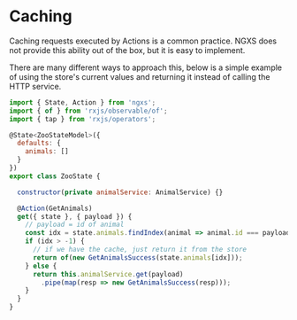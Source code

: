 # Caching
Caching requests executed by Actions is a common practice. NGXS does not
provide this ability out of the box, but it is easy to implement. 

There are many different ways to approach this, below is a simple example of
using the store's current values and returning it instead of calling the HTTP
service.

```javascript
import { State, Action } from 'ngxs';
import { of } from 'rxjs/observable/of';
import { tap } from 'rxjs/operators';

@State<ZooStateModel>({
  defaults: {
    animals: []
  }
})
export class ZooState {

  constructor(private animalService: AnimalService) {}

  @Action(GetAnimals)
  get({ state }, { payload }) {
    // payload = id of animal
    const idx = state.animals.findIndex(animal => animal.id === payload);
    if (idx > -1) {
      // if we have the cache, just return it from the store
      return of(new GetAnimalsSuccess(state.animals[idx]));
    } else {
      return this.animalService.get(payload)
        .pipe(map(resp => new GetAnimalsSuccess(resp)));
    }
  }
}
```
